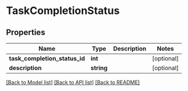 # TaskCompletionStatus

## Properties
Name | Type | Description | Notes
------------ | ------------- | ------------- | -------------
**task_completion_status_id** | **int** |  | [optional] 
**description** | **string** |  | [optional] 

[[Back to Model list]](../../README.md#documentation-for-models) [[Back to API list]](../../README.md#documentation-for-api-endpoints) [[Back to README]](../../README.md)

